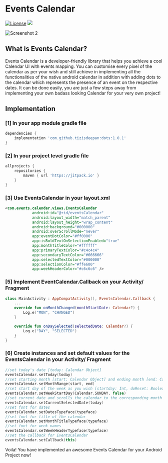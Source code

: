 # Events Calendar
[![License](https://img.shields.io/badge/license-Apache%202-4EB1BA.svg?style=flat-square)](https://www.apache.org/licenses/LICENSE-2.0.html)
[![](https://jitpack.io/v/tizisdeepan/eventscalendar.svg)](https://jitpack.io/#tizisdeepan/eventscalendar)

![Screenshot 2](https://github.com/tizisdeepan/eventscalendar/blob/master/screenshots/ss2.png)

## What is Events Calendar?
Events Calendar is a developer-friendly library that helps you achieve a cool Calendar UI with events mapping. You can customise every pixel of the calendar as per your wish and still achieve in implementing all the functionalities of the native android calendar in addition with adding dots to the calendar which represents the presence of an event on the respective dates. It can be done easily, you are just a few steps away from implementing your own badass looking Calendar for your very own project!

## Implementation
### [1] In your app module gradle file
```gradle
dependencies {
    implementation 'com.github.tizisdeepan:dots:1.0.1'
}
```

### [2] In your project level gradle file
```gradle
allprojects {
    repositories {
        maven { url 'https://jitpack.io' }
    }
}
```
### [3] Use EventsCalendar in your layout.xml
```xml
<com.events.calendar.views.EventsCalendar
            android:id="@+id/eventsCalendar"
            android:layout_width="match_parent"
            android:layout_height="wrap_content"
            android:background="#000000"
            android:overScrollMode="never"
            app:eventDotColor="#ff0000"
            app:isBoldTextOnSelectionEnabled="true"
            app:monthTitleColor="#ffffff"
            app:primaryTextColor="#c4c4c4"
            app:secondaryTextColor="#666666"
            app:selectedTextColor="#000000"
            app:selectionColor="#ffe600"
            app:weekHeaderColor="#c6c6c6" />
```
### [5] Implement EventCalendar.Callback on your Activity/ Fragment
```kotlin
class MainActivity : AppCompatActivity(), EventsCalendar.Callback {
    ...
    override fun onMonthChanged(monthStartDate: Calendar?) {
        Log.e("MON", "CHANGED")
    }

    override fun onDaySelected(selectedDate: Calendar?) {
        Log.e("DAY", "SELECTED")
    }
}
```
### [6] Create instances and set default values for the EventsCalendar in your Activity/ Fragment
```kotlin
//set today's date [today: Calendar Object]
eventsCalendar.setToday(today)
//set starting month [start: Calendar Object] and ending month [end: Calendar Object]
eventsCalendar.setMonthRange(start, end)
//set start day of the week as you wish [startday: Int, doReset: Boolean]
eventsCalendar.setWeekStartDay(Calendar.SUNDAY, false)
//set current date and scrolls the calendar to the corresponding month of the selected date [today: Calendar]
eventsCalendar.setCurrentSelectedDate(today)
//set font for dates
eventsCalendar.setDatesTypeface(typeface)
//set font for title of the calendar
eventsCalendar.setMonthTitleTypeface(typeface)
//set font for week names
eventsCalendar.setWeekHeaderTypeface(typeface)
//set the callback for EventsCalendar
eventsCalendar.setCallback(this)
```
Voila! You have implemented an awesome Events Calendar for your Android Project now!
